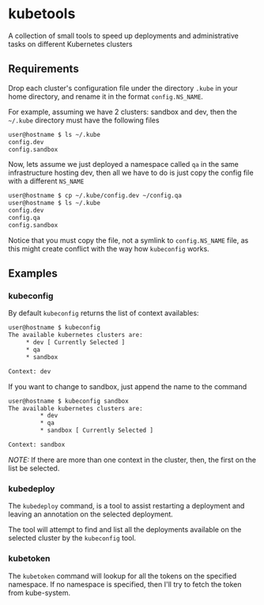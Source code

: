 kubetools
=========

A collection of small tools to speed up deployments and administrative tasks on different Kubernetes clusters

Requirements
------------

Drop each cluster's configuration file under the directory `.kube` in your home directory, and rename it in the format `config.NS_NAME`.

For example, assuming we have 2 clusters: sandbox and dev, then the `~/.kube` directory must have the following files
```bash
user@hostname $ ls ~/.kube
config.dev
config.sandbox
```
Now, lets assume we just deployed a namespace called `qa` in the same infrastructure hosting dev, then all we have to do is just copy the config file with a different `NS_NAME`
```bash
user@hostname $ cp ~/.kube/config.dev ~/config.qa
user@hostname $ ls ~/.kube
config.dev
config.qa
config.sandbox
```
Notice that you must copy the file, not a symlink to `config.NS_NAME` file, as this might create conflict with the way how `kubeconfig` works.

Examples
--------

### kubeconfig

By default `kubeconfig` returns the list of context availables:
```bash
user@hostname $ kubeconfig
The available kubernetes clusters are:
	 * dev [ Currently Selected ]
	 * qa
	 * sandbox

Context: dev
```

If you want to change to sandbox, just append the name to the command
```bash
user@hostname $ kubeconfig sandbox
The available kubernetes clusters are:
         * dev
         * qa
         * sandbox [ Currently Selected ]

Context: sandbox
```

*NOTE:* If there are more than one context in the cluster, then, the first on the list be selected.

### kubedeploy

The `kubedeploy` command, is a tool to assist restarting a deployment and leaving an annotation on the selected deployment.

The tool will attempt to find and list all the deployments available on the selected cluster by the `kubeconfig` tool.

### kubetoken

The `kubetoken` command will lookup for all the tokens on the specified namespace. If no namespace is specified, then I'll try to fetch the token from kube-system.
